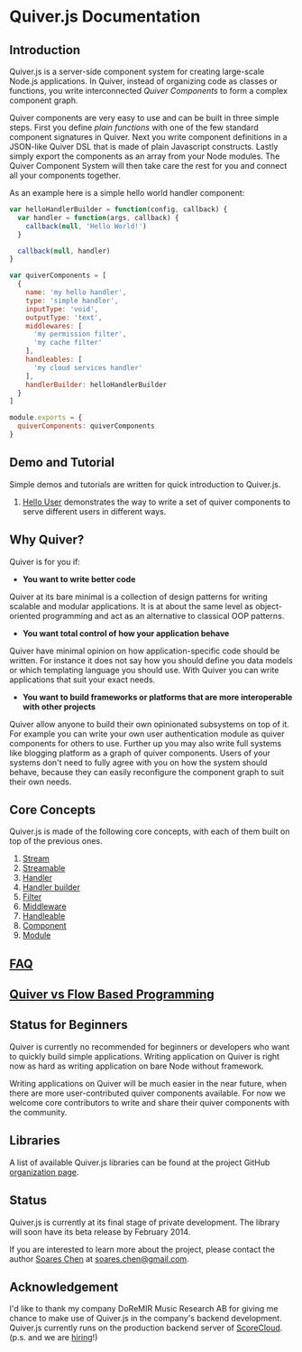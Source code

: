 
Quiver.js Documentation
=======================

## Introduction

Quiver.js is a server-side component system for creating large-scale Node.js applications. In Quiver, instead of organizing code as classes or functions, you write interconnected _Quiver Components_ to form a complex component graph.

Quiver components are very easy to use and can be built in three simple steps. First you define _plain functions_ with one of the few standard component signatures in Quiver. Next you write component definitions in a JSON-like Quiver DSL that is made of plain Javascript constructs. Lastly simply export the components as an array from your Node modules. The Quiver Component System will then take care the rest for you and connect all your components together.

As an example here is a simple hello world handler component:

```javascript
var helloHandlerBuilder = function(config, callback) {
  var handler = function(args, callback) {
    callback(null, 'Hello World!')
  }

  callback(null, handler)
}

var quiverComponents = [
  {
    name: 'my hello handler',
    type: 'simple handler',
    inputType: 'void',
    outputType: 'text',
    middlewares: [
      'my permission filter',
      'my cache filter'
    ],
    handleables: [
      'my cloud services handler'
    ],
    handlerBuilder: helloHandlerBuilder
  }
]

module.exports = {
  quiverComponents: quiverComponents
}
```

## Demo and Tutorial

Simple demos and tutorials are written for quick introduction to Quiver.js.

  1. [Hello User](https://github.com/quiverjs/demo/tree/master/01-hello-user) demonstrates the way to write a set of quiver components to serve different users in different ways.


## Why Quiver?

Quiver is for you if:

  - **You want to write better code**

  Quiver at its bare minimal is a collection of design patterns for writing scalable and modular applications. It is at about the same level as object-oriented programming and act as an alternative to classical OOP patterns. 


  - **You want total control of how your application behave**
  
  Quiver have minimal opinion on how application-specific code should be written. For instance it does not say how you should define you data models or which templating language you should use. With Quiver you can write applications that suit your exact needs.


  - **You want to build frameworks or platforms that are more interoperable with other projects**

  Quiver allow anyone to build their own opinionated subsystems on top of it. For example you can write your own user authentication module as quiver components for others to use. Further up you may also write full systems like blogging platform as a graph of quiver components. Users of your systems don't need to fully agree with you on how the system should behave, because they can easily reconfigure the component graph to suit their own needs.


## Core Concepts

Quiver.js is made of the following core concepts, with each of them built on top of the previous ones.

  1. [Stream](core/01-stream.md)
  2. [Streamable](core/02-streamable.md)
  3. [Handler](core/03-handler.md)
  4. [Handler builder](core/04-handler-builder.md)
  5. [Filter](core/05-filter.md)
  6. [Middleware](core/06-middleware.md)
  7. [Handleable](core/07-handleable.md)
  8. [Component](core/08-component.md)
  9. [Module](core/09-module.md)


## [FAQ](FAQ.md)


## [Quiver vs Flow Based Programming](FBP.md)


## Status for Beginners

Quiver is currently no recommended for beginners or developers who want to quickly build simple applications. Writing application on Quiver is right now as hard as writing application on bare Node without framework.

Writing applications on Quiver will be much easier in the near future, when there are more user-contributed quiver components available. For now we welcome core contributors to write and share their quiver components with the community.


## Libraries

A list of available Quiver.js libraries can be found at the project GitHub [organization page](https://github.com/quiverjs).


## Status

Quiver.js is currently at its final stage of private development. The library will soon have its beta release by February 2014.

If you are interested to learn more about the project, please contact the author [Soares Chen](https://github.com/soareschen) at soares.chen@gmail.com.


## Acknowledgement

I'd like to thank my company DoReMIR Music Research AB for giving me chance to make use of Quiver.js in the company's backend development. Quiver.js currently runs on the production backend server of [ScoreCloud](http://scorecloud.com/). (p.s. and we are [hiring](http://scorecloud.com/jobs/#backenddev)!)